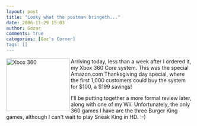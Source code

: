 ```yaml
---
layout: post
title: "Looky what the postman bringeth..."
date: 2006-11-29 15:03
author: Gozar
comments: true
categories: [Goz's Corner]
tags: []
---
```

<img width="171" height="143" align="left" alt="Xbox 360" id="image981" src="http://dl.bitsmack.com/uploads/2006/11/xbox360.jpg" />Arriving today, less than a week after I ordered it, my Xbox 360 Core system. This was the special Amazon.com Thanksgiving day special, where the first 1,000 customers could buy the system for $100, a $199 savings!

I'll be putting together a more formal review later, along with one of my Wii.  Unfortunately, the only 360 games I have are the three Burger King games, although I can't wait to play Sneak King in HD. :-)
